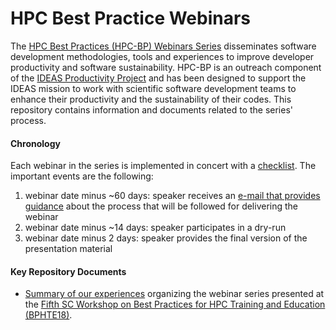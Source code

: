 # HPC Best Practice Webinars

The [HPC Best Practices (HPC-BP) Webinars Series](https://ideas-productivity.org/events/hpc-best-practices-webinars) 
disseminates software development methodologies, tools and experiences to improve developer productivity and software 
sustainability. HPC-BP is an outreach component of the [IDEAS Productivity Project](https://ideas-productivity.org) 
and has been designed to support the IDEAS mission to work with scientific software development teams to enhance 
their productivity and the sustainability of their codes. This repository contains information and documents 
related to the series' process.

#### Chronology

Each webinar in the series is implemented in concert with a [checklist](checklist.md). The important events are the following:

1. webinar date minus ~60 days: speaker receives an [e-mail that provides guidance](guidance.md) about the process that will be followed for delivering the webinar 
1. webinar date minus ~14 days: speaker participates in a dry-run
1. webinar date minus   2 days: speaker provides the final version of the presentation material

#### Key Repository Documents

- [Summary of our experiences](2019_JOCSE.pdf) organizing the webinar series presented at the [Fifth SC Workshop on
Best Practices for HPC Training and Education (BPHTE18)](https://sighpceducation.acm.org/BPHTE18.html).
